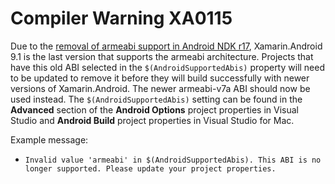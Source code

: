 # Compiler Warning XA0115

Due to the [removal of armeabi support in Android NDK r17][ndk-guide],
Xamarin.Android 9.1 is the last version that supports the armeabi architecture.
Projects that have this old ABI selected in the `$(AndroidSupportedAbis)`
property will need to be updated to remove it before they will build
successfully with newer versions of Xamarin.Android.  The newer armeabi-v7a ABI
should now be used instead.  The `$(AndroidSupportedAbis)` setting can be found
in the **Advanced** section of the **Android Options** project properties in
Visual Studio and **Android Build** project properties in Visual Studio for Mac.

Example message:
- `Invalid value 'armeabi' in $(AndroidSupportedAbis). This ABI is no longer supported. Please update your project properties.`

[ndk-guide]: https://developer.android.com/ndk/guides/abis